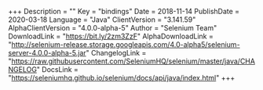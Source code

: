 +++
Description = ""
Key = "bindings"
Date = 2018-11-14
PublishDate = 2020-03-18
Language = "Java"
ClientVersion = "3.141.59"
AlphaClientVersion = "4.0.0-alpha-5"
Author = "Selenium Team"
DownloadLink = "https://bit.ly/2zm3ZzF"
AlphaDownloadLink = "http://selenium-release.storage.googleapis.com/4.0-alpha5/selenium-server-4.0.0-alpha-5.jar"
ChangelogLink = "https://raw.githubusercontent.com/SeleniumHQ/selenium/master/java/CHANGELOG"
DocsLink = "https://seleniumhq.github.io/selenium/docs/api/java/index.html"
+++
